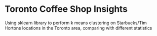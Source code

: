 # Toronto Coffee Shop Insights

Using sklearn library to perform k means clustering on Starbucks/Tim Hortons locations in the Toronto area, comparing with different statistics

